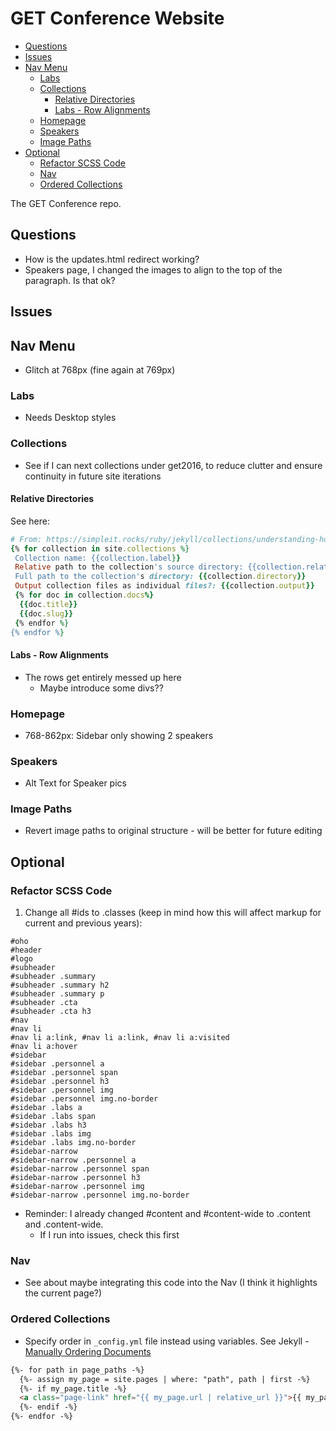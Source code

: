 # GET Conference Website

<!-- MarkdownTOC -->

* [Questions](#questions)
* [Issues](#issues)
* [Nav Menu](#nav-menu)
  * [Labs](#labs)
  * [Collections](#collections)
    * [Relative Directories](#relative-directories)
    * [Labs - Row Alignments](#labs---row-alignments)
  * [Homepage](#homepage)
  * [Speakers](#speakers)
  * [Image Paths](#image-paths)
* [Optional](#optional)
  * [Refactor SCSS Code](#refactor-scss-code)
  * [Nav](#nav)
  * [Ordered Collections](#ordered-collections)

<!-- /MarkdownTOC -->


The GET Conference repo.

<a id="questions"></a>
## Questions

* How is the updates.html redirect working?
* Speakers page, I changed the images to align to the top of the paragraph. Is that ok?

<a id="issues"></a>
## Issues

<a id="nav-menu"></a>
## Nav Menu

* Glitch at 768px (fine again at 769px)

<a id="labs"></a>
### Labs

* Needs Desktop styles

<a id="collections"></a>
### Collections

* See if I can next collections under get2016, to reduce clutter and ensure continuity in future site iterations

<a id="relative-directories"></a>
#### Relative Directories
See here:

```ruby
# From: https://simpleit.rocks/ruby/jekyll/collections/understanding-how-collections-work/
{% for collection in site.collections %}
 Collection name: {{collection.label}}
 Relative path to the collection's source directory: {{collection.relative_directory }}
 Full path to the collection's directory: {{collection.directory}}
 Output collection files as individual files?: {{collection.output}}
 {% for doc in collection.docs%}
  {{doc.title}}
  {{doc.slug}}
 {% endfor %}
{% endfor %}
```

<a id="labs---row-alignments"></a>
#### Labs - Row Alignments

* The rows get entirely messed up here
  * Maybe introduce some divs??

<a id="homepage"></a>
### Homepage

* 768-862px: Sidebar only showing 2 speakers

<a id="speakers"></a>
### Speakers

* Alt Text for Speaker pics

<a id="image-paths"></a>
### Image Paths

* Revert image paths to original structure - will be better for future editing

<a id="optional"></a>
## Optional

<a id="refactor-scss-code"></a>
### Refactor SCSS Code

1. Change all #ids to .classes (keep in mind how this will affect markup for current and previous years):

```
#oho
#header
#logo
#subheader
#subheader .summary
#subheader .summary h2
#subheader .summary p
#subheader .cta
#subheader .cta h3
#nav
#nav li
#nav li a:link, #nav li a:link, #nav li a:visited
#nav li a:hover
#sidebar
#sidebar .personnel a
#sidebar .personnel span
#sidebar .personnel h3
#sidebar .personnel img
#sidebar .personnel img.no-border
#sidebar .labs a
#sidebar .labs span
#sidebar .labs h3
#sidebar .labs img
#sidebar .labs img.no-border
#sidebar-narrow
#sidebar-narrow .personnel a
#sidebar-narrow .personnel span
#sidebar-narrow .personnel h3
#sidebar-narrow .personnel img
#sidebar-narrow .personnel img.no-border
```

* Reminder: I already changed #content and #content-wide to .content and .content-wide.
  * If I run into issues, check this first

<a id="nav"></a>
### Nav

* See about maybe integrating this code into the Nav (I think it highlights the current page?)

<a id="ordered-collections"></a>
### Ordered Collections

* Specify order in `_config.yml` file instead using variables. See Jekyll - [Manually Ordering Documents](https://jekyllrb.com/docs/collections/#manually-ordering-documents)

```html
{%- for path in page_paths -%}
  {%- assign my_page = site.pages | where: "path", path | first -%}
  {%- if my_page.title -%}
  <a class="page-link" href="{{ my_page.url | relative_url }}">{{ my_page.title | escape }}</a>
  {%- endif -%}
{%- endfor -%}
```
